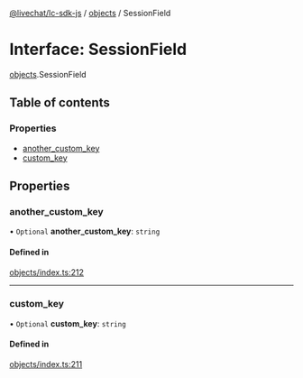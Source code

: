 [@livechat/lc-sdk-js](../README.md) / [objects](../modules/objects.md) / SessionField

# Interface: SessionField

[objects](../modules/objects.md).SessionField

## Table of contents

### Properties

- [another\_custom\_key](objects.SessionField.md#another_custom_key)
- [custom\_key](objects.SessionField.md#custom_key)

## Properties

### another\_custom\_key

• `Optional` **another\_custom\_key**: `string`

#### Defined in

[objects/index.ts:212](https://github.com/livechat/lc-sdk-js/blob/951da85/src/objects/index.ts#L212)

___

### custom\_key

• `Optional` **custom\_key**: `string`

#### Defined in

[objects/index.ts:211](https://github.com/livechat/lc-sdk-js/blob/951da85/src/objects/index.ts#L211)
